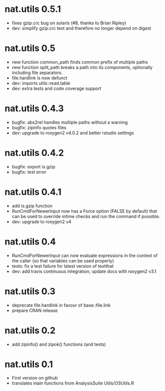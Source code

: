 # nat.utils 0.5.1

* fixes gzip.crc bug on solaris (#8, thanks to Brian Ripley)
* dev: simplify gzip.crc test and therefore no longer depend on digest

# nat.utils 0.5

* new function common_path finds common prefix of multiple paths
* new function split_path breaks a path into its components, optionally 
  including file separators.
* file.hardlink is now defunct
* dev: imports utils::read.table
* dev: extra tests and code coverage support

# nat.utils 0.4.3

* bugfix: abs2rel handles multiple paths without a warning
* bugfix: zipinfo quotes files
* dev: upgrade to roxygen2 v4.0.2 and better rstudio settings

# nat.utils 0.4.2

* bugfix: export is.gzip
* bugfix: test error

# nat.utils 0.4.1

* add is.gzip function
* RunCmdForNewerInput now has a Force option (FALSE by default) that can be
  used to override mtime checks and run the command if possible.
* dev: upgrade to roxygen2 v4

# nat.utils 0.4

* RunCmdForNewerInput can now evaluate expressions in the context of the caller
  (so that variables can be used properly)
* tests: fix a test failure for latest version of testthat
* dev: add travis continuous integration, update docs with roxygen2 v3.1

# nat.utils 0.3

* deprecate file.hardlink in favour of base::file.link
* prepare CRAN release

# nat.utils 0.2

* add zipinfo() and zipok() functions (and tests)

# nat.utils 0.1

* First version on github
* translates main functions from AnalysisSuite Utils/OSUtils.R
